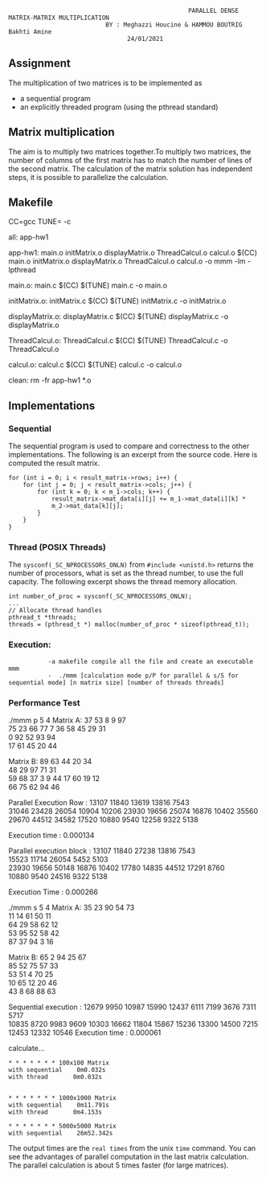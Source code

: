                                                                    
                                                      PARALLEL DENSE MATRIX-MATRIX MULTIPLICATION 
							   BY : Meghazzi Houcine & HAMMOU BOUTRIG Bakhti Amine	
								     24/01/2021
## Assignment
The multiplication of two matrices is to be implemented as 

* a sequential program 
* an explicitly threaded program (using the pthread standard) 

## Matrix multiplication
The aim is to multiply two matrices together.To multiply two matrices, the number of columns of the first matrix has to match the number of lines of the second matrix. The calculation of the matrix solution has independent steps, it is possible to parallelize the calculation.

## Makefile
CC=gcc
TUNE= -c

all:  app-hw1

app-hw1:  main.o initMatrix.o displayMatrix.o ThreadCalcul.o calcul.o
  $(CC) main.o initMatrix.o displayMatrix.o ThreadCalcul.o calcul.o -o mmm -lm -lpthread

main.o: main.c
  $(CC) $(TUNE) main.c -o main.o 

initMatrix.o: initMatrix.c
  $(CC) $(TUNE) initMatrix.c -o initMatrix.o
  
displayMatrix.o:  displayMatrix.c
  $(CC) $(TUNE) displayMatrix.c -o displayMatrix.o  

ThreadCalcul.o: ThreadCalcul.c
  $(CC) $(TUNE) ThreadCalcul.c -o ThreadCalcul.o
  
calcul.o: calcul.c
  $(CC) $(TUNE) calcul.c -o calcul.o

clean:
  rm -fr app-hw1 *.o


## Implementations

### Sequential

The sequential program is used to compare and correctness to the other implementations. The following is an excerpt from the source code. Here is computed the result matrix.

    for (int i = 0; i < result_matrix->rows; i++) {
        for (int j = 0; j < result_matrix->cols; j++) {
            for (int k = 0; k < m_1->cols; k++) {
                result_matrix->mat_data[i][j] += m_1->mat_data[i][k] *      
                m_2->mat_data[k][j];
            }
        }
    }

### Thread (POSIX Threads)
The `sysconf(_SC_NPROCESSORS_ONLN)` from `#include <unistd.h>` returns the number of processors, what is set as the thread number, to use the full capacity. The following excerpt shows the thread memory allocation.

    int number_of_proc = sysconf(_SC_NPROCESSORS_ONLN);
    ...
    // Allocate thread handles
    pthread_t *threads;
    threads = (pthread_t *) malloc(number_of_proc * sizeof(pthread_t));

### Execution:
               -a makefile compile all the file and create an executable mmm
               -  ./mmm [calculation mode p/P for parallel & s/S for sequential mode] [n matrix size] [number of threads threads]

### Performance Test                                
./mmm p 5 4
Matrix A: 
37  53  8 9 97  
75  23  66  77  7 
36  58  45  29  31  
0 92  52  93  94  
17  61  45  20  44  

Matrix B: 
89  63  44  20  34  
48  29  97  71  31  
59  68  37  3 9 
44  17  60  19  12  
66  75  62  94  46  

Parallel Execution Row : 
13107 11840 13619 13816 7543  
31046 23428 26054 10904 10206 
23930 19656 25074 16876 10402 
35560 29670 44512 34582 17520 
10880 9540  12258 9322  5138  

Execution time : 0.000134 



Parallel execution block : 
13107 11840 27238 13816 7543  
15523 11714 26054 5452  5103  
23930 19656 50148 16876 10402 
17780 14835 44512 17291 8760  
10880 9540  24516 9322  5138  

Execution Time  : 0.000266 

./mmm s 5 4
Matrix A: 
35  23  90  54  73  
11  14  61  50  11  
64  29  58  62  12  
53  95  52  58  42  
87  37  94  3 16  

Matrix B: 
65  2 94  25  67  
85  52  75  57  33  
53  51  4 70  25  
10  65  12  20  46  
43  8 68  88  63  

Sequential execution : 
12679 9950  10987 15990 12437 
6111  7199  3676  7311  5717  
10835 8720  9983  9609  10303 
16662 11804 15867 15236 13300 
14500 7215  12453 12332 10546 
Execution time : 0.000061
          
calculate...
    
    * * * * * * * 100x100 Matrix
    with sequential    0m0.032s
    with thread       0m0.032s


    * * * * * * * 1000x1000 Matrix
    with sequential    0m11.791s
    with thread       0m4.153s
    
    * * * * * * * 5000x5000 Matrix
    with sequential    26m52.342s

The output times are the `real times` from the unix `time` command. 
You can see the advantages of parallel computation in the last matrix calculation. The parallel calculation is about 5 times faster (for large matrices).
